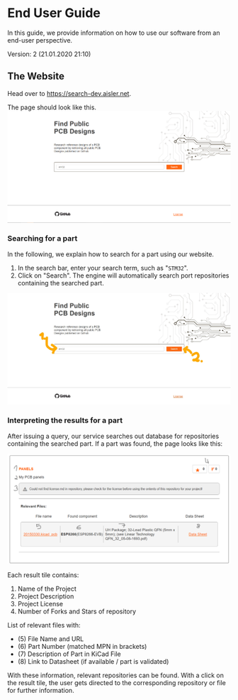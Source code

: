 # End User Guide
In this guide, we provide information on how to use our software from an end-user perspective.

Version: 2 (21.01.2020 21:10)

## The Website
Head over to https://search-dev.aisler.net.

The page should look like this.
![Parts Search Main](images/user_manual_website-main.png "Parts Search Main")


### Searching for a part
In the following, we explain how to search for a part using our website.

1. In the search bar, enter your search term, such as "`STM32`". 
2. Click on "Search". The engine will automatically search port repositories 
containing the searched part.

![Parts Search Enter Term](images/Inkeduser_manual_website-main-search.jpg "Parts Search Main")

### Interpreting the results for a part
After issuing a query, our service searches out database for repositories containing the searched part. If a part was 
found, the page looks like this:

![Pars Search Results](images/user_man_search_results.png "Parts Search Main")

Each result tile contains:
1. Name of the Project
2. Project Description
3. Project License
4. Number of Forks and Stars of repository

List of relevant files with:
- (5) File Name and URL
- (6) Part Number (matched MPN in brackets)
- (7) Description of Part in KiCad File
- (8) Link to Datasheet (if available / part is validated)

With these information, relevant repositories can be found. With a click on the result tile, 
the user gets directed to the corresponding repository or file for further information.